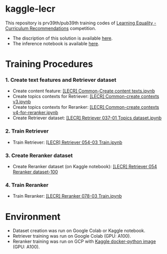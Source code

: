# kaggle-lecr
This repository is prv39th/pub39th training codes of  [Learning Equality - Curriculum Recommendations](https://www.kaggle.com/competitions/learning-equality-curriculum-recommendations) competition.
- The discription of this solution is available [here](https://www.kaggle.com/competitions/learning-equality-curriculum-recommendations/discussion/394896).  
- The inference notebook is available [here](https://www.kaggle.com/code/calpis10000/lecr-calpis-exp037).  

# Training Procedures
### 1. Create text features and Retriever dataset
- Create content feature: [[LECR] Common-Create content texts.ipynb](https://github.com/calpis10000/kaggle-lecr/blob/main/00_Common/%5BLECR%5D%20Common-Create%20content%20texts.ipynb)
- Create topics contexts for Retriever: [[LECR] Common-create contexts v3.ipynb](https://github.com/calpis10000/kaggle-lecr/blob/main/00_Common/%5BLECR%5D%20Common-create%20contexts%20v3.ipynb)
- Create topics contexts for Reranker: [[LECR] Common-create contexts v4-for-reranker.ipynb](https://github.com/calpis10000/kaggle-lecr/blob/main/00_Common/%5BLECR%5D%20Common-create%20contexts%20v4-for-reranker.ipynb)
- Create Retriever dataset: [[LECR] Retriever 037-01 Topics dataset.ipynb](https://github.com/calpis10000/kaggle-lecr/blob/main/01_Retriever/%5BLECR%5D%20Retriever%20037-01%20Topics%20dataset.ipynb)

### 2. Train Retriever
- Train Retriever: [[LECR] Retriever 054-03 Train.ipynb](https://github.com/calpis10000/kaggle-lecr/blob/main/01_Retriever/%5BLECR%5D%20Retriever%20054-03%20Train.ipynb)

### 3. Create Reranker dataset
- Create Reranker dataset (on Kaggle notebook): [[LECR] Retriever 054 Reranker dataset-100](https://www.kaggle.com/code/calpis10000/lecr-retriever-054-reranker-dataset-100)

### 4. Train Reranker
- Train Reranker: [[LECR] Reranker 078-03 Train.ipynb](https://github.com/calpis10000/kaggle-lecr/blob/main/02_Reranker/%5BLECR%5D%20Reranker%20078-03%20Train.ipynb)

# Environment
- Dataset creation was run on Google Colab or Kaggle notebook.
- Retriever training was run on Google Colab (GPU: A100).
- Reranker training was run on GCP with [Kaggle docker-python image](https://github.com/Kaggle/docker-python) (GPU: A100).

